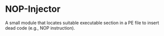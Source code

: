 # NOP-Injector

A small module that locates suitable executable section in a PE file to insert dead code (e.g., NOP instruction).
